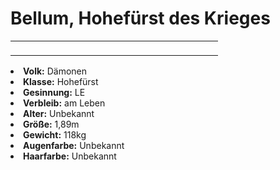 # Bellum, Hohefürst des Krieges

<table>
<tr><td>
<p>

</p>

</td><td width="300">
<!-- Edit here -->
<img src="bellum.png" alt="" />
</td></tr>
</table>

<procedure title="Allgemeine Informationen">
<list columns="3">
<li><b>Volk:</b> Dämonen</li>
<li><b>Klasse:</b> Hohefürst</li>
<li><b>Gesinnung:</b> LE</li>
<li><b>Verbleib:</b> am Leben</li>
</list>
</procedure>

<procedure title="Aussehen">
<list columns="3">
<li><b>Alter:</b> Unbekannt</li>
<li><b>Größe:</b> 1,89m</li>
<li><b>Gewicht:</b> 118kg</li>
<li><b>Augenfarbe:</b> Unbekannt</li>
<li><b>Haarfarbe:</b> Unbekannt</li>
</list>
</procedure>

<procedure title="Beziehungen">
<list columns="3">
</list>
</procedure>

<!--
## Notizen

- **Ziele:** 
- **Geheimnisse:** 
-->